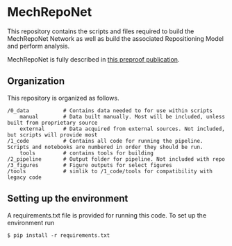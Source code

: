 # MechRepoNet

This repository contains the scripts and files required to build the MechRepoNet Network as
well as build the associated Repositioning Model and perform analysis.

MechRepoNet is fully described in <!--[this preprint publication](https://www.biorxiv.org/content/10.1101/2021.04.15.440028v1.abstract)-->[this preproof publication](https://www.dropbox.com/s/hbby8vfbpdoouex/Bioinfo.-2022-Mayers-Tu.pdf?dl=0).


## Organization

This repository is organized as follows.

```
/0_data           # Contains data needed to for use within scripts
    manual        # Data built manually. Most will be included, unless built from proprietary source
    external      # Data acquired from external sources. Not included, but scripts will provide most
/1_code           # Contains all code for running the pipeline. Scripts and notebooks are numbered in order they should be run.
    tools         # contains tools for building
/2_pipeline       # Output folder for pipeline. Not included with repo
/3_figures        # Figure outputs for select figures
/tools            # simlik to /1_code/tools for compatibility with legacy code

```

## Setting up the environment

A requirements.txt file is provided for running this code. To set up the environment run

`$ pip install -r requirements.txt`

